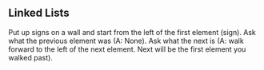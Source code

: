 ## Linked Lists
Put up signs on a wall and start from the left of the first element (sign). Ask what the previous element was (A: None). Ask what the next is (A: walk forward to the left of the next element. Next will be the first element you walked past).